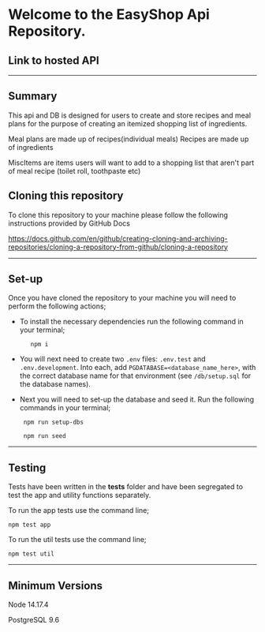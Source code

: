 # Welcome to the EasyShop Api Repository.

## Link to hosted API

---

## Summary

This api and DB is designed for users to create and store recipes and meal plans for the purpose of creating an itemized shopping list of ingredients.

Meal plans are made up of recipes(individual meals)
Recipes are made up of ingredients

MiscItems are items users will want to add to a shopping list that aren't part of meal recipe (toilet roll, toothpaste etc)

## Cloning this repository

To clone this repository to your machine please follow the following instructions provided by GitHub Docs

https://docs.github.com/en/github/creating-cloning-and-archiving-repositories/cloning-a-repository-from-github/cloning-a-repository

---

## Set-up

Once you have cloned the repository to your machine you will need to perform the following actions;

- To install the necessary dependencies run the following command in your terminal;

         npm i

- You will next need to create two `.env` files: `.env.test` and `.env.development`. Into each, add `PGDATABASE=<database_name_here>`, with the correct database name for that environment (see `/db/setup.sql` for the database names).

- Next you will need to set-up the database and seed it. Run the following commands in your terminal;

       npm run setup-dbs

       npm run seed

---

## Testing

Tests have been written in the **tests** folder and have been segregated to test the app and utility functions separately.

To run the app tests use the command line;

    npm test app

To run the util tests use the command line;

    npm test util

---

## Minimum Versions

Node 14.17.4

PostgreSQL 9.6
